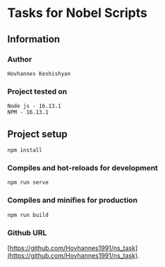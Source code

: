 # Tasks for Nobel Scripts

## Information

### Author 
```
Hovhannes Keshishyan 
```

### Project tested on 
```
Node js - 16.13.1
NPM - 16.13.1
```


## Project setup
```
npm install
```

### Compiles and hot-reloads for development
```
npm run serve
```

### Compiles and minifies for production
```
npm run build
```

### Github URL
[https://github.com/Hovhannes1991/ns_task](https://github.com/Hovhannes1991/ns_task).
